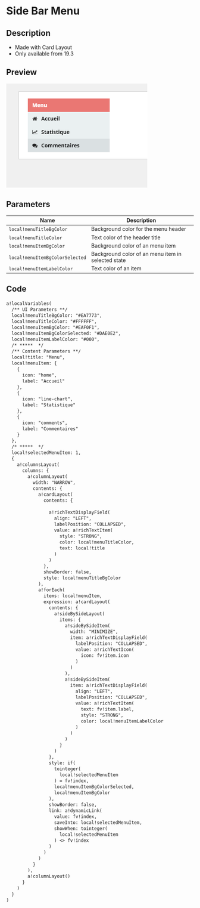 # Side Bar Menu
## Description
- Made with Card Layout
- Only available from 19.3


## Preview
![alt text][sideBarMenuPreview]


## Parameters
Name      | Description
--- | ---
`local!menuTitleBgColor` | Background color for the menu header
`local!menuTitleColor` | Text color of the header title
`local!menuItemBgColor` | Background color of an menu item
`local!menuItemBgColorSelected` | Background color of an menu item in selected state
`local!menuItemLabelColor` | Text color of an item

## Code
```
a!localVariables(
  /** UI Parameters **/
  local!menuTitleBgColor: "#EA7773",
  local!menuTitleColor: "#FFFFFF",
  local!menuItemBgColor: "#EAF0F1",
  local!menuItemBgColorSelected: "#DAE0E2",
  local!menuItemLabelColor: "#000",
  /* *****  */
  /** Content Parameters **/
  local!title: "Menu",
  local!menuItem: {
    {
      icon: "home",
      label: "Accueil"
    },
    {
      icon: "line-chart",
      label: "Statistique"
    },
    {
      icon: "comments",
      label: "Commentaires"
    }
  },
  /* *****  */
  local!selectedMenuItem: 1,
  {
    a!columnsLayout(
      columns: {
        a!columnLayout(
          width: "NARROW",
          contents: {
            a!cardLayout(
              contents: {
              
                a!richTextDisplayField(
                  align: "LEFT",
                  labelPosition: "COLLAPSED",
                  value: a!richTextItem(
                    style: "STRONG",
                    color: local!menuTitleColor,
                    text: local!title
                  )
                )
              },
              showBorder: false,
              style: local!menuTitleBgColor
            ),
            a!forEach(
              items: local!menuItem,
              expression: a!cardLayout(
                contents: {
                  a!sideBySideLayout(
                    items: {
                      a!sideBySideItem(
                        width: "MINIMIZE",
                        item: a!richTextDisplayField(
                          labelPosition: "COLLAPSED",
                          value: a!richTextIcon(
                            icon: fv!item.icon
                          )
                        )
                      ),
                      a!sideBySideItem(
                        item: a!richTextDisplayField(
                          align: "LEFT",
                          labelPosition: "COLLAPSED",
                          value: a!richTextItem(
                            text: fv!item.label,
                            style: "STRONG",
                            color: local!menuItemLabelColor
                          )
                        )
                      )
                    }
                  )
                },
                style: if(
                  tointeger(
                    local!selectedMenuItem
                  ) = fv!index,
                  local!menuItemBgColorSelected,
                  local!menuItemBgColor
                ),
                showBorder: false,
                link: a!dynamicLink(
                  value: fv!index,
                  saveInto: local!selectedMenuItem,
                  showWhen: tointeger(
                    local!selectedMenuItem
                  ) <> fv!index
                )
              )
            )
          }
        ),
        a!columnLayout()
      }
    )
  }
)
```

[sideBarMenuPreview]: https://raw.githubusercontent.com/ps-france/ui-sail-snippets/master/screenshots/side_item_menu.PNG "Side Bar Menu"